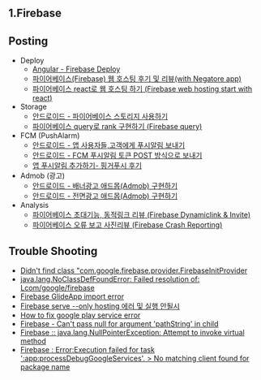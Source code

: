 
## 1.Firebase

## Posting
- Deploy
  - [Angular - Firebase Deploy](https://blog.naver.com/jogilsang/221944079084)
  - [파이어베이스(Firebase) 웹 호스팅 후기 및 리뷰(with Negatore app)](https://blog.naver.com/jogilsang/221059358928)
  - [파이어베이스 react로 웹 호스팅 하기 (Firebase web hosting start with react)](https://blog.naver.com/jogilsang/221060011383)
- Storage
  - [안드로이드 - 파이어베이스 스토리지 사용하기](https://blog.naver.com/jogilsang/221647872170)
  - [파이어베이스 query로 rank 구현하기 (Firebase query)](https://blog.naver.com/jogilsang/221062260575)
- FCM (PushAlarm)
  - [안드로이드 - 앱  사용자들,고객에게 푸시알림 보내기](https://blog.naver.com/jogilsang/221534941808)
  - [안드로이드 - FCM 푸시알림 토큰 POST 방식으로 보내기](https://blog.naver.com/jogilsang/221506899934)
  - [앱 푸시알림 추가하기- 핑거푸시 후기](https://blog.naver.com/jogilsang/221414407454)
- Admob (광고)
  - [안드로이드 - 배너광고 애드몹(Admob) 구현하기](https://blog.naver.com/jogilsang/221507575745)
  - [안드로이드 - 전면광고 애드몹(Admob) 구현하기](https://blog.naver.com/jogilsang/221505239403)
- Analysis
  - [파이어베이스 초대기능, 동적링크 리뷰 (Firebase Dynamiclink & Invite)](https://blog.naver.com/jogilsang/220941287959)	
  - [파이어베이스 오류 보고 사진리뷰 (Firebase Crash Reporting)](https://blog.naver.com/jogilsang/220955230546)

## Trouble Shooting
- [Didn't find class "com.google.firebase.provider.FirebaseInitProvider](https://blog.naver.com/jogilsang/221596118121)
- [java.lang.NoClassDefFoundError: Failed resolution of: Lcom/google/firebase](https://blog.naver.com/jogilsang/221571800758)
- [Firebase GlideApp import error](https://blog.naver.com/jogilsang/221414407454)
- [Firebase serve --only hosting 에러 및 실행 안될시](https://blog.naver.com/jogilsang/221460179298)
- [How to fix google play service error](https://blog.naver.com/jogilsang/221454611306)
- [Firebase - Can't pass null for argument 'pathString' in child](https://blog.naver.com/jogilsang/221252325367)
- [Firebase :: java.lang.NullPointerException: Attempt to invoke virtual method](https://blog.naver.com/jogilsang/221226330271)
- [Firebase : Error:Execution failed for task ':app:processDebugGoogleServices'. > No matching client found for package name](https://blog.naver.com/jogilsang/220937210613)